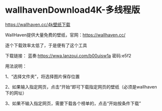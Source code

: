 # wallhavenDownload4K-多线程版
https://wallhaven.cc/4k壁纸下载

WallHaven提供大量免费的壁纸，官网：https://wallhaven.cc/

逐个下载效率太低了，于是便有了这个工具

下载链接：
蓝奏:https://wwa.lanzoui.com/b00uisw1a 密码:e5f2

用法说明：

1、“选择文件夹”，将选择图片保存位置

2、如果输入指定网页，点击“开始“即可下载指定网页的壁纸（必须是wallhaven下的网址）

3、如果不输入指定网页，需要下载各个榜单的，点击“开始按条件下载”
